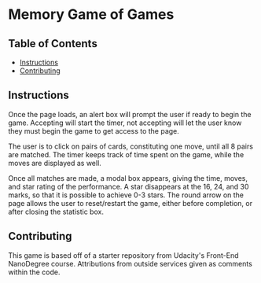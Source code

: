 # Memory Game of Games

## Table of Contents

* [Instructions](#instructions)
* [Contributing](#contributing)

## Instructions

Once the page loads, an alert box will prompt the user if ready to begin the game. Accepting will start the timer, not accepting will let the user know they must begin the game to get access to the page.

The user is to click on pairs of cards, constituting one move, until all 8 pairs are matched. The timer keeps track of time spent on the game, while the moves are displayed as well.

Once all matches are made, a modal box appears, giving the time, moves, and star rating of the performance. A star disappears at the 16, 24, and 30 marks, so that it is possible to achieve 0-3 stars. The round arrow on the page allows the user to reset/restart the game, either before completion, or after closing the statistic box.

## Contributing

This game is based off of a starter repository from Udacity's Front-End NanoDegree course. Attributions from outside services given as comments within the code.
